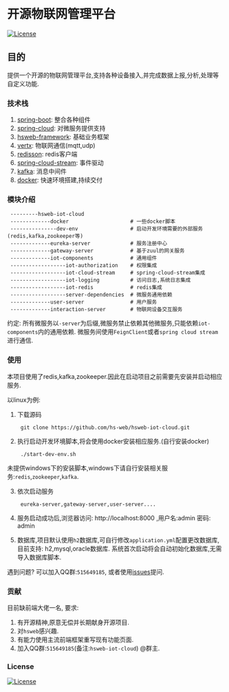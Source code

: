 # 开源物联网管理平台

[![License](https://img.shields.io/badge/license-Apache%202-4EB1BA.svg?style=flat-square)](https://www.apache.org/licenses/LICENSE-2.0.html)

## 目的
提供一个开源的物联网管理平台,支持各种设备接入,并完成数据上报,分析,处理等自定义功能.

### 技术栈

1. [spring-boot](https://spring.io/projects/spring-boot): 整合各种组件
2. [spring-cloud](https://spring.io/projects/spring-cloud): 对微服务提供支持
3. [hsweb-framework](https://github.com/hs-web/hsweb-framework): 基础业务框架
4. [vertx](https://vertx.io/): 物联网通信(mqtt,udp)
5. [redisson](https://github.com/redisson/redisson): redis客户端
6. [spring-cloud-stream](https://cloud.spring.io/spring-cloud-stream/): 事件驱动
7. [kafka](http://kafka.apache.org/): 消息中间件
8. [docker](https://www.docker.com/): 快速环境搭建,持续交付

### 模块介绍

     ---------hsweb-iot-cloud
     -------------docker                    # 一些docker脚本
     ---------------dev-env                 # 启动开发环境需要的外部服务(redis,kafka,zookeeper等)
     -------------eureka-server             # 服务注册中心
     -------------gateway-server            # 基于zuul的网关服务
     -------------iot-components            # 通用组件
     ------------------iot-authorization    # 权限集成
     ------------------iot-cloud-stream     # spring-cloud-stream集成
     ------------------iot-logging          # 访问日志,系统日志集成
     ------------------iot-redis            # redis集成
     ------------------server-dependencies  # 微服务通用依赖
     -------------user-server               # 用户服务
     -------------interaction-server        # 物联网设备交互服务
     
约定: 所有微服务以`-server`为后缀,微服务禁止依赖其他微服务,只能依赖`iot-components`内的通用依赖.
微服务间使用`FeignClient`或者`spring cloud stream` 进行通信.


### 使用

本项目使用了redis,kafka,zookeeper.因此在启动项目之前需要先安装并启动相应服务.

以linux为例:

1. 下载源码
    
        git clone https://github.com/hs-web/hsweb-iot-cloud.git

2. 执行启动开发环境脚本,将会使用docker安装相应服务.(自行安装docker)

        ./start-dev-env.sh
        
未提供windows下的安装脚本,windows下请自行安装相关服务:`redis`,`zookeeper`,`kafka`.

3. 依次启动服务
       
        eureka-server,gateway-server,user-server....
 
4. 服务启动成功后,浏览器访问: http://localhost:8000 ,用户名:admin 密码: admin

5. 数据库,项目默认使用`h2`数据库,可自行修改`application.yml`配置更改数据库,目前支持: h2,mysql,oracle数据库.
系统首次启动将会自动初始化数据库,无需导入数据库脚本.

遇到问题? 可以加入QQ群:`515649185`,
或者使用[issues](https://github.com/hs-web/hsweb-iot-cloud/issues/new)提问.

### 贡献
目前缺前端大佬一名, 要求: 
1. 有开源精神,原意无偿并长期献身开源项目.
2. 对`hsweb`感兴趣.
3. 有能力使用主流前端框架重写现有功能页面.
4. 加入QQ群:`515649185`(备注:`hsweb-iot-cloud`) @群主.

### License
[![License](https://img.shields.io/badge/license-Apache%202-4EB1BA.svg?style=flat-square)](https://www.apache.org/licenses/LICENSE-2.0.html)
